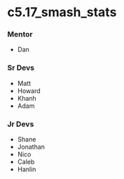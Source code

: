 # c5.17_smash_stats

### Mentor
- Dan

### Sr Devs
- Matt
- Howard
- Khanh
- Adam

### Jr Devs
- Shane
- Jonathan
- Nico
- Caleb
- Hanlin
